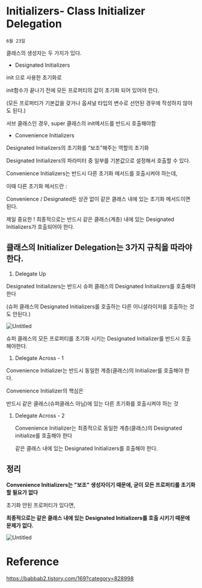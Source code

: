 # Initializers- Class Initializer Delegation

`6월 23일`

클래스의 생성자는 두 가지가 있다.

- Designated Initializers

init 으로 사용한 초기화로

init함수가 끝나기 전에 모든 프로퍼티의 값이 초기화 되어 있어야 한다.

(모든 프로퍼티가 기본값을 갖거나 옵셔널 타입의 변수로 선언된 경우에 작성하지 않아도 된다.)

서브 클래스인 경우, super 클래스의 init메서드를 반드시 호출해야함

- Convenience Initializers

Designated Initializers의 초기화를 “보조”해주는 역할의 초기화

Designated Initializers의 파라미터 중 일부를 기본값으로 설정해서 호출할 수 있다.

Convenience Initializers는 반드시 다른 초기화 메서드를 호출시켜야 하는데,

이때 다른 초기화 메서드란 :

Convenience / Designated든 상관 없이 같은 클래스 내에 있는 초기화 메서드이면 된다.

제일 중요한 ! 최종적으로는 반드시 같은 클래스(계층) 내에 있는 Designated Initializers가 호출되어야 한다.

## 클래스의 Initializer Delegation는 3가지 규칙을 따라야 한다.

1. Delegate Up

Designated Initializers는 반드시 슈퍼 클래스의 Designated Initializers를 호출해야 한다

(슈퍼 클래스의 Designated Initializers를 호출하는 다른 이니셜라이저를 호출하는 것도 안된다.)

![Untitled](https://s3-us-west-2.amazonaws.com/secure.notion-static.com/ded5b89d-9328-4719-a625-ac8c859bb818/Untitled.png)

슈퍼 클래스의 모든 프로퍼티를 초기화 시키는 Designated Initializer를 반드시 호출해야한다.

1. Delegate Across - 1

Convenience Initializer는 반드시 동일한 계층(클래스)의 Initializer를 호출해야 한다.

Convenience Initializer의 핵심은

반드시 같은 클래스(슈퍼클래스 아님)에 있는 다른 초기화를 호출시켜야 하는 것 

1. Delegate Across - 2
    
    Convenience Initializer는 최종적으로 동일한 계층(클래스)의 Designated initialize를 호출해야 한다
    
    같은 클래스 내에 있는 Designated Initializers를 호출해야 한다.
    

## 정리

**Convenience Initializers는 "보조" 생성자이기 때문에, 굳이 모든 프로퍼티를 초기화 할 필요가 없다**

초기화 안된 프로퍼티가 있다면,

**최종적으로는 같은 클래스 내에 있는** **Designated Initializers를 호출 시키기 때문에 문제가 없다.**

![Untitled](https://s3-us-west-2.amazonaws.com/secure.notion-static.com/3b1198e7-8de4-4407-bee7-8080d9e8650e/Untitled.png)

# Reference

https://babbab2.tistory.com/169?category=828998
